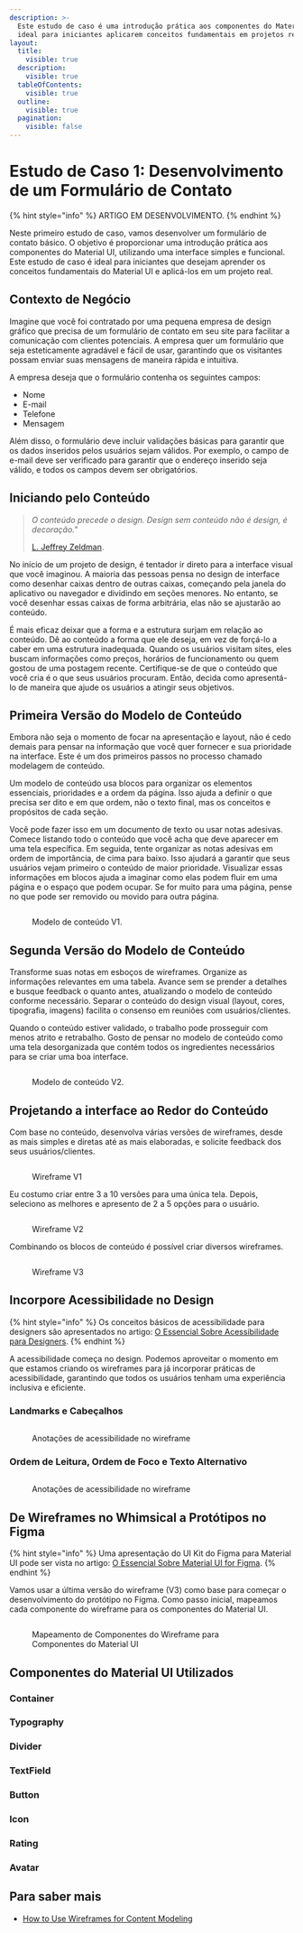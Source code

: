 ```yaml
---
description: >-
  Este estudo de caso é uma introdução prática aos componentes do Material UI,
  ideal para iniciantes aplicarem conceitos fundamentais em projetos reais.
layout:
  title:
    visible: true
  description:
    visible: true
  tableOfContents:
    visible: true
  outline:
    visible: true
  pagination:
    visible: false
---
```


# Estudo de Caso 1: Desenvolvimento de um Formulário de Contato

{% hint style="info" %}
ARTIGO EM DESENVOLVIMENTO.
{% endhint %}

Neste primeiro estudo de caso, vamos desenvolver um formulário de contato básico. O objetivo é proporcionar uma introdução prática aos componentes do Material UI, utilizando uma interface simples e funcional. Este estudo de caso é ideal para iniciantes que desejam aprender os conceitos fundamentais do Material UI e aplicá-los em um projeto real.

## **Contexto de Negócio**

Imagine que você foi contratado por uma pequena empresa de design gráfico que precisa de um formulário de contato em seu site para facilitar a comunicação com clientes potenciais. A empresa quer um formulário que seja esteticamente agradável e fácil de usar, garantindo que os visitantes possam enviar suas mensagens de maneira rápida e intuitiva.

A empresa deseja que o formulário contenha os seguintes campos:

* Nome
* E-mail
* Telefone
* Mensagem

Além disso, o formulário deve incluir validações básicas para garantir que os dados inseridos pelos usuários sejam válidos. Por exemplo, o campo de e-mail deve ser verificado para garantir que o endereço inserido seja válido, e todos os campos devem ser obrigatórios.

## Iniciando pelo Conteúdo

> _O conteúdo precede o design. Design sem conteúdo não é design, é decoração."_
>
> [L. Jeffrey Zeldman](https://zeldman.com/2008/05/06/content-precedes-design/).

No início de um projeto de design, é tentador ir direto para a interface visual que você imaginou. A maioria das pessoas pensa no design de interface como desenhar caixas dentro de outras caixas, começando pela janela do aplicativo ou navegador e dividindo em seções menores. No entanto, se você desenhar essas caixas de forma arbitrária, elas não se ajustarão ao conteúdo.

É mais eficaz deixar que a forma e a estrutura surjam em relação ao conteúdo. Dê ao conteúdo a forma que ele deseja, em vez de forçá-lo a caber em uma estrutura inadequada. Quando os usuários visitam sites, eles buscam informações como preços, horários de funcionamento ou quem gostou de uma postagem recente. Certifique-se de que o conteúdo que você cria é o que seus usuários procuram. Então, decida como apresentá-lo de maneira que ajude os usuários a atingir seus objetivos.

## Primeira Versão do Modelo de Conteúdo

Embora não seja o momento de focar na apresentação e layout, não é cedo demais para pensar na informação que você quer fornecer e sua prioridade na interface. Este é um dos primeiros passos no processo chamado modelagem de conteúdo.

Um modelo de conteúdo usa blocos para organizar os elementos essenciais, prioridades e a ordem da página. Isso ajuda a definir o que precisa ser dito e em que ordem, não o texto final, mas os conceitos e propósitos de cada seção.

Você pode fazer isso em um documento de texto ou usar notas adesivas. Comece listando todo o conteúdo que você acha que deve aparecer em uma tela específica. Em seguida, tente organizar as notas adesivas em ordem de importância, de cima para baixo. Isso ajudará a garantir que seus usuários vejam primeiro o conteúdo de maior prioridade. Visualizar essas informações em blocos ajuda a imaginar como elas podem fluir em uma página e o espaço que podem ocupar. Se for muito para uma página, pense no que pode ser removido ou movido para outra página.

<figure><img src="../.gitbook/assets/image (27).png" alt=""><figcaption><p>Modelo de conteúdo V1.</p></figcaption></figure>

## Segunda Versão do Modelo de Conteúdo

Transforme suas notas em esboços de wireframes. Organize as informações relevantes em uma tabela. Avance sem se prender a detalhes e busque feedback o quanto antes, atualizando o modelo de conteúdo conforme necessário. Separar o conteúdo do design visual (layout, cores, tipografia, imagens) facilita o consenso em reuniões com usuários/clientes.

Quando o conteúdo estiver validado, o trabalho pode prosseguir com menos atrito e retrabalho. Gosto de pensar no modelo de conteúdo como uma tela desorganizada que contém todos os ingredientes necessários para se criar uma boa interface.

<figure><img src="../.gitbook/assets/image (1) (1) (1) (1).png" alt=""><figcaption><p>Modelo de conteúdo V2.</p></figcaption></figure>

## Projetando a interface ao Redor do Conteúdo

Com base no conteúdo, desenvolva várias versões de wireframes, desde as mais simples e diretas até as mais elaboradas, e solicite feedback dos seus usuários/clientes.&#x20;

<figure><img src="../.gitbook/assets/image (29).png" alt=""><figcaption><p>Wireframe V1</p></figcaption></figure>

Eu costumo criar entre 3 a 10 versões para uma única tela. Depois, seleciono as melhores e apresento de 2 a 5 opções para o usuário.

<figure><img src="../.gitbook/assets/image (2) (1) (1) (1) (1).png" alt=""><figcaption><p>Wireframe V2</p></figcaption></figure>

Combinando os blocos de conteúdo é possível criar diversos wireframes.

<figure><img src="../.gitbook/assets/image (2) (1) (1).png" alt=""><figcaption><p>Wireframe V3</p></figcaption></figure>

## Incorpore Acessibilidade no Design

{% hint style="info" %}
Os conceitos básicos de acessibilidade para designers são apresentados no artigo: [O Essencial Sobre Acessibilidade para Designers](../comece-rapidamente/o-guia-essencial-sobre-material-ui.md).
{% endhint %}

A acessibilidade começa no design. Podemos aproveitar o momento em que estamos criando os wireframes para já incorporar práticas de acessibilidade, garantindo que todos os usuários tenham uma experiência inclusiva e eficiente.

### Landmarks e Cabeçalhos

<figure><img src="../.gitbook/assets/image (42).png" alt=""><figcaption><p>Anotações de acessibilidade no wireframe</p></figcaption></figure>

### Ordem de Leitura, Ordem de Foco e Texto Alternativo

<figure><img src="../.gitbook/assets/image (45).png" alt=""><figcaption><p>Anotações de acessibilidade no wireframe</p></figcaption></figure>

## De Wireframes no Whimsical a Protótipos no Figma

{% hint style="info" %}
Uma apresentação do UI Kit do Figma para Material UI pode ser vista no artigo: [O Essencial Sobre Material UI for Figma](../comece-rapidamente/o-guia-essencial-sobre-material-ui.md).
{% endhint %}

Vamos usar a última versão do wireframe (V3) como base para começar o desenvolvimento do protótipo no Figma. Como passo inicial, mapeamos cada componente do wireframe para os componentes do Material UI.

<figure><img src="../.gitbook/assets/mapeamento-componentes.png" alt=""><figcaption><p>Mapeamento de Componentes do Wireframe para Componentes do Material UI</p></figcaption></figure>

## Componentes do Material UI Utilizados

### Container

### Typography

### Divider

### TextField

### Button

### Icon

### Rating

### Avatar

## Para saber mais

* [How to Use Wireframes for Content Modeling](https://balsamiq.com/learn/articles/wireframes-content-modeling/)

